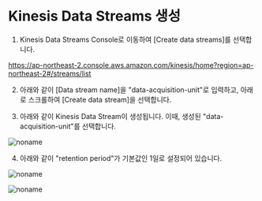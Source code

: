 # Kinesis Data Streams 생성

1) Kinesis Data Streams Console로 이동하여 [Create data streams]를 선택합니다. 

https://ap-northeast-2.console.aws.amazon.com/kinesis/home?region=ap-northeast-2#/streams/list

2) 아래와 같이 [Data stream name]을 "data-acquisition-unit"로 입력하고, 아래로 스크롤하여 [Create data stream]을 선택합니다. 



3) 아래와 같이 Kinesis Data Stream이 생성됩니다. 이때, 생성된 "data-acquisition-unit"를 선택합니다. 

![noname](https://user-images.githubusercontent.com/52392004/165541606-92a03739-d4de-4e06-a52f-7581b62f0136.png)

4) 아래와 같이 "retention period"가 기본값인 1일로 설정되어 있습니다.

![noname](https://user-images.githubusercontent.com/52392004/165542208-82e3bc74-3b27-49c4-9c96-adc2b41addf2.png)


![noname](https://user-images.githubusercontent.com/52392004/165575357-be5ff904-32e1-49ba-b971-082ab8f81a54.png)

